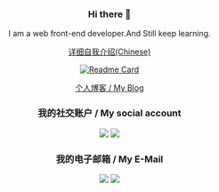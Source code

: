 <div align="center">

### Hi there 👋

I am a web front-end developer.And Still keep learning.

[详细自我介绍(Chinese)](https://blog.shiinafan.top/about/)

<!--
**QingXia-Ela/QingXia-Ela** is a ✨ _special_ ✨ repository because its `README.md` (this file) appears on your GitHub profile.

Here are some ideas to get you started:

- 🔭 I’m currently working on ...
- 🌱 I’m currently learning ...
- 👯 I’m looking to collaborate on ...
- 🤔 I’m looking for help with ...
- 💬 Ask me about ...
- 📫 How to reach me: ...
- 😄 Pronouns: ...
- ⚡ Fun fact: ...
-->

[![Readme Card](https://github-readme-stats-one-bice.vercel.app/api?username=QingXia-Ela&show_icons=true&role=OWNER,ORGANIZATION_MEMBER,COLLABORATOR)](#)

[个人博客 / My Blog](https://blog.shiinafan.top/)

### 我的社交账户 / My social account

[![](https://img.shields.io/badge/Shiinafan-blue?style=flat-square&logo=telegram&logoColor=white)](https://t.me/Shiinafan)
[![](https://img.shields.io/badge/BiliBili-169fe6?style=flat-square&logo=bilibili&logoColor=white)](https://space.bilibili.com/86894342)

### 我的电子邮箱 / My E-Mail

[![](https://img.shields.io/badge/SparkXiao-@163.com-red?style=flat-square)](mailto:elahere@163.com)
[![](https://img.shields.io/badge/Mashiro-@qq.com-skyblue?style=flat-square)](mailto:3092514593@qq.com)
